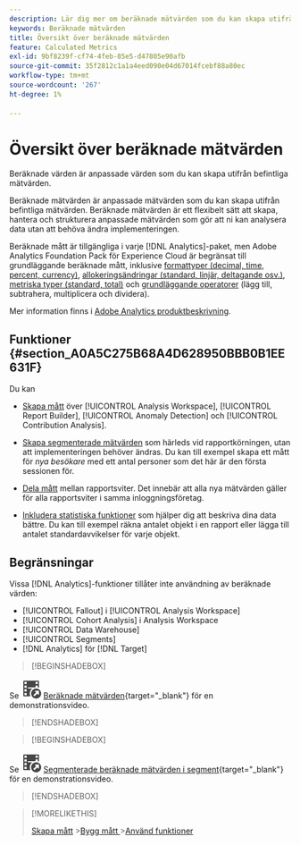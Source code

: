 ```yaml
---
description: Lär dig mer om beräknade mätvärden som du kan skapa utifrån befintliga mätvärden.
keywords: Beräknade mätvärden
title: Översikt över beräknade mätvärden
feature: Calculated Metrics
exl-id: 9bf8239f-cf74-4feb-85e5-d47805e90afb
source-git-commit: 35f2812c1a1a4eed090e04d67014fcebf88a80ec
workflow-type: tm+mt
source-wordcount: '267'
ht-degree: 1%

---
```


# Översikt över beräknade mätvärden

Beräknade värden är anpassade värden som du kan skapa utifrån befintliga mätvärden.

Beräknade mätvärden är anpassade mätvärden som du kan skapa utifrån befintliga mätvärden. Beräknade mätvärden är ett flexibelt sätt att skapa, hantera och strukturera anpassade mätvärden som gör att ni kan analysera data utan att behöva ändra implementeringen.

Beräknade mått är tillgängliga i varje [!DNL Analytics]-paket, men Adobe Analytics Foundation Pack för Experience Cloud är begränsat till grundläggande beräknade mått, inklusive [formattyper (decimal, time, percent, currency)](/help/components/c-calcmetrics/c-workflow/cm-workflow/c-build-metrics/cm-build-metrics.md), [allokeringsändringar (standard, linjär, deltagande osv.)](/help/components/c-calcmetrics/c-workflow/cm-workflow/c-build-metrics/m-metric-type-alloc.md), [metriska typer (standard, total)](/help/components/c-calcmetrics/c-workflow/cm-workflow/c-build-metrics/m-metric-type-alloc.md) och [grundläggande operatorer](c-workflow/cm-workflow/c-build-metrics/cm-build-metrics.md#operators) (lägg till, subtrahera, multiplicera och dividera).


Mer information finns i [Adobe Analytics produktbeskrivning](https://helpx.adobe.com/legal/product-descriptions/adobe-analytics.html).

<!--
Here is a comparison of calculated metrics and advanced calculated metrics capabilities: 

| [Format types (decimal, time, percent, currency)](/help/components/c-calcmetrics/c-workflow/cm-workflow/c-build-metrics/cm-build-metrics.md)  | ![CheckmarkCircle](/help/assets/icons/CheckmarkCircle.svg)  | ![CheckmarkCircle](/help/assets/icons/CheckmarkCircle.svg)  |
| [Attribution changes (default, linear, participation, etc.)](/help/components/c-calcmetrics/c-workflow/cm-workflow/c-build-metrics/m-metric-type-alloc.md)  | ![CheckmarkCircle](/help/assets/icons/CheckmarkCircle.svg)  | ![CheckmarkCircle](/help/assets/icons/CheckmarkCircle.svg)  |
| [Metric types (standard, total)](/help/components/c-calcmetrics/c-workflow/cm-workflow/c-build-metrics/m-metric-type-alloc.md)  | ![CheckmarkCircle](/help/assets/icons/CheckmarkCircle.svg)  | ![CheckmarkCircle](/help/assets/icons/CheckmarkCircle.svg)  |
|  Basic operators (add, subtract, multiply, divide)  | ![CheckmarkCircle](/help/assets/icons/CheckmarkCircle.svg)  | ![CheckmarkCircle](/help/assets/icons/CheckmarkCircle.svg)  |
| [Apply segments](/help/components/c-calcmetrics/c-workflow/cm-workflow/c-build-metrics/metrics-with-segments.md)  | ![StopCircle](/help/assets/icons/StopCircle.svg)  | Yes  |
| [Basic functions (count, abs value, mean, etc)](/help/components/c-calcmetrics/cm-reference/cm-functions.md)  | No  | Yes  |
| [Advanced functions (regression, if/then, t-score, etc)](/help/components/c-calcmetrics/cm-reference/cm-adv-functions.md)  | No  | Yes  |

-->

## Funktioner {#section_A0A5C275B68A4D628950BBB0B1EE631F}

Du kan

* [Skapa mått](/help/components/c-calcmetrics/c-workflow/cm-workflow/cm-workflow.md) över [!UICONTROL Analysis Workspace], [!UICONTROL Report Builder], [!UICONTROL Anomaly Detection] och [!UICONTROL Contribution Analysis].
* [Skapa segmenterade mätvärden](/help/components/c-calcmetrics/c-workflow/cm-workflow/c-build-metrics/metrics-with-segments.md) som härleds vid rapportkörningen, utan att implementeringen behöver ändras. Du kan till exempel skapa ett mått för *nya besökare* med ett antal personer som det här är den första sessionen för.

* [Dela mått](/help/components/c-calcmetrics/c-workflow/cm-workflow/cm-sharing.md) mellan rapportsviter. Det innebär att alla nya mätvärden gäller för alla rapportsviter i samma inloggningsföretag.

* [Inkludera statistiska funktioner](/help/components/c-calcmetrics/cm-reference/cm-adv-functions.md) som hjälper dig att beskriva dina data bättre. Du kan till exempel räkna antalet objekt i en rapport eller lägga till antalet standardavvikelser för varje objekt.

## Begränsningar

Vissa [!DNL Analytics]-funktioner tillåter inte användning av beräknade värden:

* [!UICONTROL Fallout] i [!UICONTROL Analysis Workspace]
* [!UICONTROL Cohort Analysis] i Analysis Workspace
* [!UICONTROL Data Warehouse]
* [!UICONTROL Segments]
* [!DNL Analytics] för [!DNL Target]


>[!BEGINSHADEBOX]

Se ![VideoCheckedOut](/help/assets/icons/VideoCheckedOut.svg) [Beräknade mätvärden](https://video.tv.adobe.com/v/25407?quality=12&learn=on){target="_blank"} för en demonstrationsvideo.

>[!ENDSHADEBOX]

>[!BEGINSHADEBOX]

Se ![VideoCheckedOut](/help/assets/icons/VideoCheckedOut.svg) [Segmenterade beräknade mätvärden i segment](https://video.tv.adobe.com/v/25409?quality=12&learn=on){target="_blank"} för en demonstrationsvideo.

>[!ENDSHADEBOX]

<!--

Here is a short overview of the [!UICONTROL Calculated metrics] tools: 

|Tool|Capabilities|
|--- |--- |
| [Calculated metric builder](c-workflow/cm-workflow/c-build-metrics/cm-build-metrics.md)| The capabilities are: <ul><li>Create calculated and advanced calculated metrics using advancmd allocation models.</li><li>Add segments inline to metric formulas</li><li>Compare segments in the same report. For example, compare local visitors vs. international visitors.</li><li>Use statistical functions</li><li>Provide detailed metric descriptions (show what it does, where to use it, where NOT to use it)</li><li>Copy definitions into new metrics</li><li>Provide an inline metric preview</li><li>Set metric polarity, which indicates whether it's good or bad if a given custom event (metric) goes up</li><li>Tag metrics</li></ul>|
|Calculated Metric Manager|<ul><li>Share metrics with others</li<li>Approve and curate metrics</li><li>Organize (tag) your metrics so people can find them</li><li>Delete metrics</li><li>Rename metrics</li></ul>|
|Metric Selector rail|Lets you search for and add/apply metrics to the report. You can also change the  sort order (options are: alphabetical, recommended, frequently used, recently used.) In addition, you can filter on Report Suites to show only metrics created in a specific report suite.  To access this Metric Selector, click the Metrics icon  to the left of a report. |
|API for Calculated Metrics|Part of the Adobe Analytics 2.0 API set.|

-->

>[!MORELIKETHIS]
>
>[Skapa mått](/help/components/c-calcmetrics/c-workflow/cm-workflow/cm-workflow.md)
>&#x200B;>[Bygg mått ](/help/components/c-calcmetrics/c-workflow/cm-workflow/c-build-metrics/cm-build-metrics.md)
>&#x200B;>[Använd funktioner ](/help/components/c-calcmetrics/c-workflow/cm-workflow/c-build-metrics/cm-using-functions.md)
>
